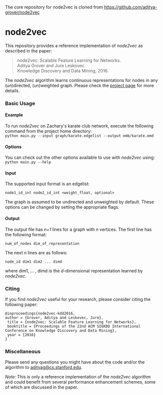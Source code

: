 The core repository for node2vec is cloned from https://github.com/aditya-grover/node2vec

# node2vec

This repository provides a reference implementation of *node2vec* as described in the paper:<br>
> node2vec: Scalable Feature Learning for Networks.<br>
> Aditya Grover and Jure Leskovec.<br>
> Knowledge Discovery and Data Mining, 2016.<br>
> <Insert paper link>

The *node2vec* algorithm learns continuous representations for nodes in any (un)directed, (un)weighted graph. Please check the [project page](https://snap.stanford.edu/node2vec/) for more details.

### Basic Usage

#### Example
To run *node2vec* on Zachary's karate club network, execute the following command from the project home directory:<br/>
	``python main.py --input graph/karate.edgelist --output emb/karate.emd``

#### Options
You can check out the other options available to use with *node2vec* using:<br/>
	``python main.py --help``

#### Input
The supported input format is an edgelist:

	node1_id_int node2_id_int <weight_float, optional>

The graph is assumed to be undirected and unweighted by default. These options can be changed by setting the appropriate flags.

#### Output
The output file has *n+1* lines for a graph with *n* vertices.
The first line has the following format:

	num_of_nodes dim_of_representation

The next *n* lines are as follows:

	node_id dim1 dim2 ... dimd

where dim1, ... , dimd is the *d*-dimensional representation learned by *node2vec*.

### Citing
If you find *node2vec* useful for your research, please consider citing the following paper:

	@inproceedings{node2vec-kdd2016,
	author = {Grover, Aditya and Leskovec, Jure},
	 title = {node2vec: Scalable Feature Learning for Networks},
	 booktitle = {Proceedings of the 22nd ACM SIGKDD International Conference on Knowledge Discovery and Data Mining},
	 year = {2016}
	}


### Miscellaneous

Please send any questions you might have about the code and/or the algorithm to <adityag@cs.stanford.edu>.

*Note:* This is only a reference implementation of the *node2vec* algorithm and could benefit from several performance enhancement schemes, some of which are discussed in the paper.
